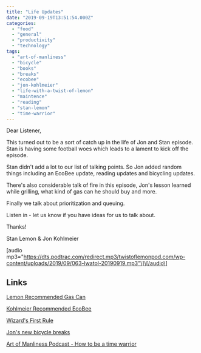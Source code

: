 ```yaml
---
title: "Life Updates"
date: "2019-09-19T13:51:54.000Z"
categories: 
  - "food"
  - "general"
  - "productivity"
  - "technology"
tags: 
  - "art-of-manliness"
  - "bicycle"
  - "books"
  - "breaks"
  - "ecobee"
  - "jon-kohlmeier"
  - "life-with-a-twist-of-lemon"
  - "maintence"
  - "reading"
  - "stan-lemon"
  - "time-warrior"
---
```


Dear Listener,

This turned out to be a sort of catch up in the life of Jon and Stan episode. Stan is having some football woes which leads to a lament to kick off the episode.

Stan didn't add a lot to our list of talking points. So Jon added random things including an EcoBee update, reading updates and bicycling updates.

There's also considerable talk of fire in this episode, Jon's lesson learned while grilling, what kind of gas can he should buy and more.

Finally we talk about prioritization and queuing.

Listen in - let us know if you have ideas for us to talk about.

Thanks!

Stan Lemon & Jon Kohlmeier

\[audio mp3="https://dts.podtrac.com/redirect.mp3/twistoflemonpod.com/wp-content/uploads/2019/09/063-lwatol-20190919.mp3"\]\[/audio\]

## Links

[Lemon Recommended Gas Can](https://amzn.to/30aiW6f)

[Kohlmeier Recommended EcoBee](https://amzn.to/34V5L8K)

[Wizard's First Rule](https://amzn.to/2NnO1xc)

[Jon's new bicycle breaks](https://amzn.to/32Vhd2G)

[Art of Manliness Podcast - How to be a time warrior](https://overcast.fm/+NS2w69m_8)
